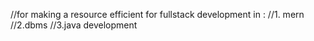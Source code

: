 //for making a resource efficient for fullstack development in :
//1. mern 
//2.dbms
//3.java development 